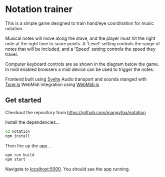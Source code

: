 # Notation trainer

This is a simple game designed to train hand/eye coordination for music notation.

Musical notes will move along the stave, and the player must hit the right note
at the right time to score points. A 'Level' setting controls the range of notes
that will be included, and a 'Speed' setting controls the speed they travel.

Computer keyboard controls are as shown in the diagram below the game. In midi
enabled browsers a midi device can be used to trigger the notes.

Frontend built using [Svelte](https://svelte.dev/)
Audio transport and sounds manged with [Tone.js](https://tonejs.github.io/)
WebMidi integration using [WebMidi.js](https://www.npmjs.com/package/webmidi)


## Get started

Checkout the repository from https://github.com/mangyfox/notation

Install the dependencies...

```bash
cd notation
npm install
```

Then fire up the app...

```bash
npm run build
npm start
```

Navigate to [localhost:5000](http://localhost:5000). You should see the app running.

